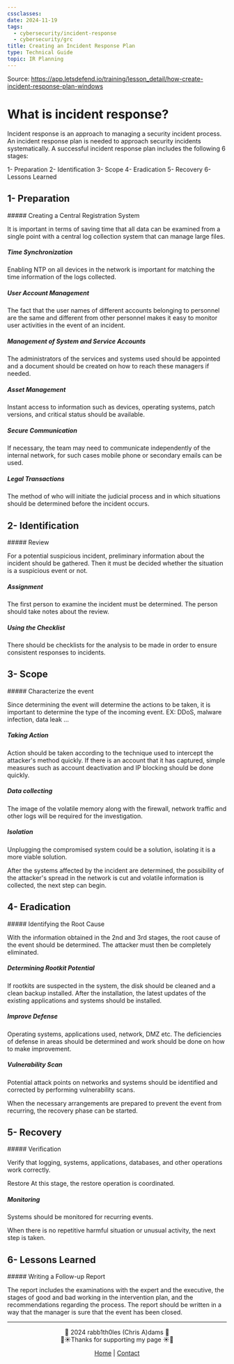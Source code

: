 ```yaml
---
cssclasses: 
date: 2024-11-19
tags:
  - cybersecurity/incident-response
  - cybersecurity/grc
title: Creating an Incident Response Plan
type: Technical Guide
topic: IR Planning
---
```


Source: https://app.letsdefend.io/training/lesson_detail/how-create-incident-response-plan-windows

# What is incident response?
<div class="neon-line"></div>
Incident response is an approach to managing a security incident process. An incident response plan is needed to approach security incidents systematically. A successful incident response plan includes the following 6 stages:

1- Preparation
2- Identification
3- Scope
4- Eradication
5- Recovery
6- Lessons Learned

## 1- Preparation
<div class="neon-line"></div>
##### Creating a Central Registration System

It is important in terms of saving time that all data can be examined from a single point with a central log collection system that can manage large files.

##### Time Synchronization

Enabling NTP on all devices in the network is important for matching the time information of the logs collected.

##### User Account Management

The fact that the user names of different accounts belonging to personnel are the same and different from other personnel makes it easy to monitor user activities in the event of an incident.

##### Management of System and Service Accounts

The administrators of the services and systems used should be appointed and a document should be created on how to reach these managers if needed.

##### Asset Management

Instant access to information such as devices, operating systems, patch versions, and critical status should be available.

##### Secure Communication

If necessary, the team may need to communicate independently of the internal network, for such cases mobile phone or secondary emails can be used.

##### Legal Transactions

The method of who will initiate the judicial process and in which situations should be determined before the incident occurs.

## 2- Identification
<div class="neon-line"></div>
##### Review

For a potential suspicious incident, preliminary information about the incident should be gathered. Then it must be decided whether the situation is a suspicious event or not.

##### Assignment

The first person to examine the incident must be determined. The person should take notes about the review.

##### Using the Checklist

There should be checklists for the analysis to be made in order to ensure consistent responses to incidents.
## 3- Scope
<div class="neon-line"></div>
##### Characterize the event

Since determining the event will determine the actions to be taken, it is important to determine the type of the incoming event. EX: DDoS, malware infection, data leak …

##### Taking Action

Action should be taken according to the technique used to intercept the attacker's method quickly. If there is an account that it has captured, simple measures such as account deactivation and IP blocking should be done quickly.

##### Data collecting

The image of the volatile memory along with the firewall, network traffic and other logs will be required for the investigation.

##### Isolation

Unplugging the compromised system could be a solution, isolating it is a more viable solution.

After the systems affected by the incident are determined, the possibility of the attacker's spread in the network is cut and volatile information is collected, the next step can begin.
## 4- Eradication
<div class="neon-line"></div>
##### Identifying the Root Cause

With the information obtained in the 2nd and 3rd stages, the root cause of the event should be determined. The attacker must then be completely eliminated.

##### Determining Rootkit Potential

If rootkits are suspected in the system, the disk should be cleaned and a clean backup installed. After the installation, the latest updates of the existing applications and systems should be installed.

##### Improve Defense

Operating systems, applications used, network, DMZ etc. The deficiencies of defense in areas should be determined and work should be done on how to make improvement.

##### Vulnerability Scan

Potential attack points on networks and systems should be identified and corrected by performing vulnerability scans.

When the necessary arrangements are prepared to prevent the event from recurring, the recovery phase can be started.
## 5- Recovery
<div class="neon-line"></div>
##### Verification

Verify that logging, systems, applications, databases, and other operations work correctly.

Restore At this stage, the restore operation is coordinated.

##### Monitoring

Systems should be monitored for recurring events.

When there is no repetitive harmful situation or unusual activity, the next step is taken.
## 6- Lessons Learned
<div class="neon-line"></div>
##### Writing a Follow-up Report

The report includes the examinations with the expert and the executive, the stages of good and bad working in the intervention plan, and the recommendations regarding the process. The report should be written in a way that the manager is sure that the event has been closed.

---
<div style="text-align: center;">
	<div class="gradient-text">👾 2024 rabb1th0les (Chris A)dams 👾</div> 
	🌴☀Thanks for supporting my page ☀🌴
	<nav>
		<ul style="list-style: none; padding: 0;">
			<div style="text-align: center;">
				<li><a href="index.html">Home</a> | <a href="Contact.html">Contact</a></li>
			</div>
		</ul>
	</nav>	
</div>
